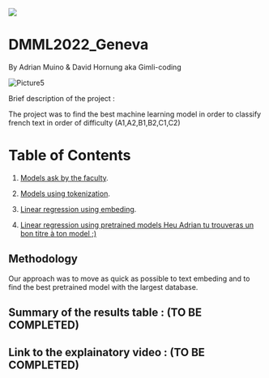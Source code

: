 
![](https://upload.wikimedia.org/wikipedia/commons/thumb/2/2b/Logo_Universit%C3%A9_de_Lausanne.svg/300px-Logo_Universit%C3%A9_de_Lausanne.svg.png)
  # DMML2022_Geneva
By Adrian Muino & David Hornung aka Gimli-coding

![Picture5](https://user-images.githubusercontent.com/114933900/208505648-25a45cfc-e060-45cd-b9e6-dae23de065f7.png)





Brief description of the project : 


The project was to find the best machine learning model in order to classify french text in order of difficulty (A1,A2,B1,B2,C1,C2)

# Table of Contents

1. [Models ask by the faculty]().

2. [Models using tokenization]().

 3. [Linear regression using embeding](https://colab.research.google.com/github/Adrian-Muino/DMML2022_Geneva/blob/main/Colab_Notebooks/DMML-2022_Geneva_Embeding_Model.ipynb#scrollTo=AHaES7NAqweE).

 4. [Linear regression using pretrained models Heu Adrian tu trouveras un bon titre à ton model ;)]()


## Methodology

Our approach was to move as quick as possible to text embeding and to find the best pretrained model with the largest database.

## Summary of the results table : (TO BE COMPLETED)


## Link to the explainatory video : (TO BE COMPLETED)


